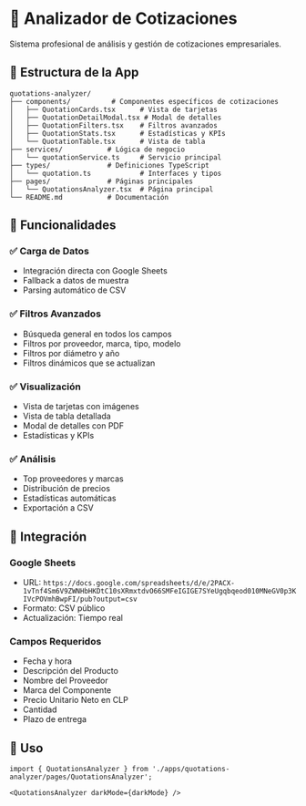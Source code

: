 # 🧮 Analizador de Cotizaciones

Sistema profesional de análisis y gestión de cotizaciones empresariales.

## 📁 Estructura de la App

```
quotations-analyzer/
├── components/          # Componentes específicos de cotizaciones
│   ├── QuotationCards.tsx      # Vista de tarjetas
│   ├── QuotationDetailModal.tsx # Modal de detalles
│   ├── QuotationFilters.tsx    # Filtros avanzados
│   ├── QuotationStats.tsx      # Estadísticas y KPIs
│   └── QuotationTable.tsx      # Vista de tabla
├── services/           # Lógica de negocio
│   └── quotationService.ts     # Servicio principal
├── types/              # Definiciones TypeScript
│   └── quotation.ts            # Interfaces y tipos
├── pages/              # Páginas principales
│   └── QuotationsAnalyzer.tsx  # Página principal
└── README.md           # Documentación
```

## 🚀 Funcionalidades

### ✅ **Carga de Datos**
- Integración directa con Google Sheets
- Fallback a datos de muestra
- Parsing automático de CSV

### ✅ **Filtros Avanzados**
- Búsqueda general en todos los campos
- Filtros por proveedor, marca, tipo, modelo
- Filtros por diámetro y año
- Filtros dinámicos que se actualizan

### ✅ **Visualización**
- Vista de tarjetas con imágenes
- Vista de tabla detallada
- Modal de detalles con PDF
- Estadísticas y KPIs

### ✅ **Análisis**
- Top proveedores y marcas
- Distribución de precios
- Estadísticas automáticas
- Exportación a CSV

## 🔗 Integración

### Google Sheets
- URL: `https://docs.google.com/spreadsheets/d/e/2PACX-1vTnf4Sm6V9ZWNHbHKDtC10sXRmxtdvO66SMFeIGIGE7SYeUgqbqeod010MNeGV0p3KIVcPOVmhBwpFI/pub?output=csv`
- Formato: CSV público
- Actualización: Tiempo real

### Campos Requeridos
- Fecha y hora
- Descripción del Producto
- Nombre del Proveedor
- Marca del Componente
- Precio Unitario Neto en CLP
- Cantidad
- Plazo de entrega

## 🎯 Uso

```tsx
import { QuotationsAnalyzer } from './apps/quotations-analyzer/pages/QuotationsAnalyzer';

<QuotationsAnalyzer darkMode={darkMode} />
```